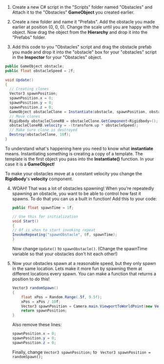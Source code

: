 1. Create a new C# script in the "Scripts" folder named "Obstacles" and Attach it to the "Obstacles" **GameObject** you created earlier.

2. Create a new folder and name it "Prefabs". Add the obstacle you made earlier at position (0, 0, 0). Change the scale until you are happy with the object. Now drag the object from the **Hierarchy** and drop it into the "Prefabs" folder. 

3. Add this code to you "Obstacles" script and drag the obstacle prefab you made and drop it into the "obstacle" box for your "obstacles" script in the **Inspector** for your "Obstacles" object.

  ```csharp
  public GameObject obstacle;
  public float obstacleSpeed = 2f;
   
  void Update()
  {
    // Creating clones
    Vector3 spawnPosition;
    spawnPosition.x = 0;
    spawnPosition.y = 0;
    spawnPosition.z = 0;
    GameObject obstacleClone = Instantiate(obstacle, spawnPosition, obstacle.transform.rotation) as GameObject;
    // Move clones
    Rigidbody obstacleCloneRB = obstacleClone.GetComponent<Rigidbody>();
    obstacleCloneRB.velocity = -(transform.up * obstacleSpeed);
    // Make sure clone is destroyed
    Destroy(obstacleClone, 10f);
  }
  ```
  To understand what's happening here you need to know what **instantiate** means. Instantiating something is creating a copy of a template. The template is the first object you pass into the **Instantiate()** function. In your case it is a **GameObject**!
  
  To make your obstacles move at a constant velocity you change the **Rigidbody**'s **velocity** component.
  
4. WOAH! That was a lot of obstacles spawning! When you're repeatedly spawning an obstacle, you want to be able to control how fast it spawns. To do that you can us a built in function! Add this to your code:

    ```csharp
    public float spawnTime = 1f;
    
    // Use this for initialization
    void Start()
    {
    // 0f is when to start invoking repeat
    InvokeRepeating("spawnObstacle", 0f, spawnTime);
    }
    ```
    
    Now change `Update()` to `spawnObstacle()`.
    (Change the spawnTime variable so that your obstacles don't hit each other!)
    
5. Now your obstacles spawn at a reasonable speed, but they only spawn in the same location. Lets make it more fun by spawning them at different locations every spawn. You can make a function that returns a position to do this!
  
    ```csharp
    Vector3 randomSpawn()
    {
        float xPos = Random.Range(.5f, 9.5f);
        xPos = xPos / 10f;
        Vector3 spawnPosition = Camera.main.ViewportToWorldPoint(new Vector3(xPos, 1.1f, 15f));
        return spawnPosition;
    }
    ```
    
    Also remove these lines:
    
    ```csharp
    spawnPosition.x = 0;
    spawnPosition.y = 0;
    spawnPosition.z = 0;
    ```
    
    Finally, change `Vector3 spawnPosition;` to ` Vector3 spawnPosition = randomSpawn();`